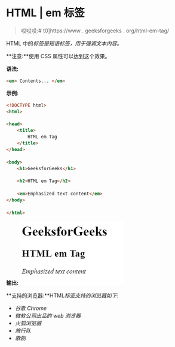 # HTML | em 标签

> 哎哎哎:# t0]https://www . geeksforgeeks . org/html-em-tag/

HTML 中的*标签是短语标签，用于强调文本内容。*

**注意:**使用 CSS 属性可以达到这个效果。

**语法:**

```html
<em> Contents... </em>
```

**示例:**

```html
<!DOCTYPE html>
<html>

<head>
    <title>
        HTML em Tag
    </title>
</head>

<body>
    <h1>GeeksforGeeks</h1>

    <h2>HTML em Tag</h2>

    <em>Emphasized text content</em>
</body>

</html>                    
```

**输出:**
![](img/bf1d07f6b6eec72f408110ee6f075f12.png)

**支持的浏览器:**HTML<em>标签支持的浏览器如下:

*   谷歌 Chrome
*   微软公司出品的 web 浏览器
*   火狐浏览器
*   旅行队
*   歌剧
